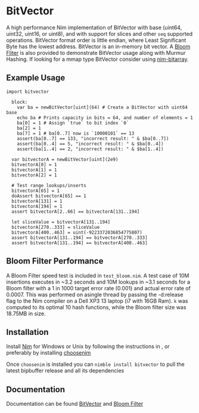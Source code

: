 # BitVector
A high performance Nim implementation of BitVector with base (uint64, uint32, uint16, or uint8), and with support for slices and other `seq` supported operations. BitVector format order is little endian, where Least Significant Byte has the lowest address. BitVector is an in-memory bit vector. A <a class="external reference" href="https://en.wikipedia.org/wiki/Bloom_filter">Bloom Fliter</a> is also provided to demonstrate BitVector usage along with Murmur Hashing. If looking for a mmap type BitVector consider using <a class="external reference" href="https://github.com/onecodex/nim-bitarray">nim-bitarray</a>.
## Example Usage                                                        
```
import bitvector
   
  block:
    var ba = newBitVector[uint](64) # Create a BitVector with uint64 base
    echo ba # Prints capacity in bits = 64, and number of elements = 1
    ba[0] = 1 # Assign `true` to bit index `0`
    ba[2] = 1
    ba[7] = 1 # ba[0..7] now is `10000101` == 13
    assert(ba[0..7] == 133, "incorrect result: " & $ba[0..7]) 
    assert(ba[0..4] == 5, "incorrect result: " & $ba[0..4])
    assert(ba[1..4] == 2, "incorrect result: " & $ba[1..4])
 
  var bitvectorA = newBitVector[uint](2e9)
  bitvectorA[0] = 1
  bitvectorA[1] = 1
  bitvectorA[2] = 1
  
  # Test range lookups/inserts
  bitvectorA[65] = 1
  doAssert bitvectorA[65] == 1
  bitvectorA[131] = 1
  bitvectorA[194] = 1
  assert bitvectorA[2..66] == bitvectorA[131..194]

  let sliceValue = bitvectorA[131..194]
  bitvectorA[270..333] = sliceValue
  bitvectorA[400..463] = uint(-9223372036854775807)
  assert bitvectorA[131..194] == bitvectorA[270..333]
  assert bitvectorA[131..194] == bitvectorA[400..463]
```
## Bloom Filter Performance
A Bloom Filter speed test is included in `test_bloom.nim`. A test case of 10M insertions executes in ~3.2 seconds and 10M lookups in ~3.1 seconds for a Bloom filter with a 1 in 1000 target error rate (0.001) and actual error rate of 0.0007. This was performed on asingle thread by passing the -d:release flag to the Nim compiler on a Dell XP3 13 laptop (i7 with 16GB Ram). `k` was computed to its optimal 10 hash functions, while the Bloom filter size was 18.75MB in size.

## Installation
Install <a class="external reference" href="https://nim-lang.org/install.html">Nim</a> for Windows or Unix by following the instructions in , or preferably by installing <a class="reference external" href="https://github.com/dom96/choosenim">choosenim</a>

Once ```choosenim``` is installed you can ```nimble install bitvector``` to pull the latest bipbuffer release and all its dependencies

## Documentation
Documentation can be found <a class="external reference" href="https://marcazar.github.io/BitVector/docs/bitvector.html">BitVector</a> and <a class="external reference" href="https://marcazar.github.io/BitVector/docs/bloom.html">Bloom Filter</a>

